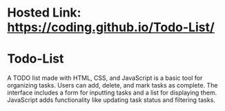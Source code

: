 # Hosted Link: https://coding.github.io/Todo-List/
# Todo-List
A TODO list made with HTML, CSS, and JavaScript is a basic tool for organizing tasks. Users can add, delete, and mark tasks as complete. The interface includes a form for inputting tasks and a list for displaying them. JavaScript adds functionality like updating task status and filtering tasks.
